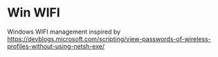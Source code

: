 # Win WIFI
Windows WIFI management inspired by https://devblogs.microsoft.com/scripting/view-passwords-of-wireless-profiles-without-using-netsh-exe/
